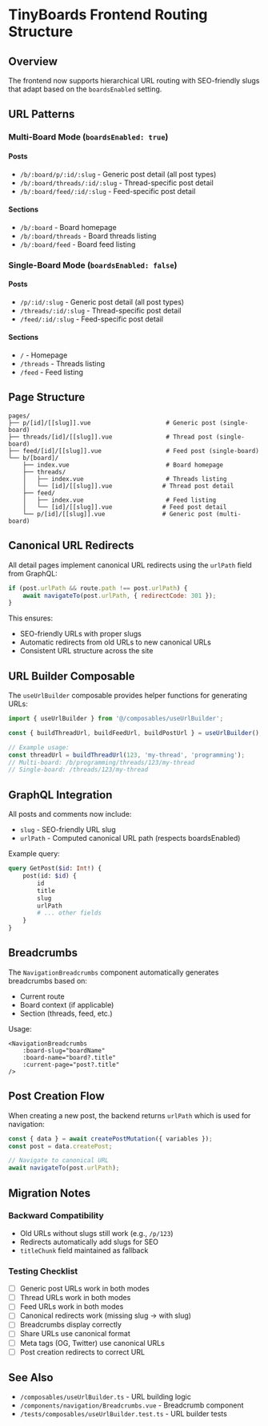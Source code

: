 # TinyBoards Frontend Routing Structure

## Overview

The frontend now supports hierarchical URL routing with SEO-friendly slugs that adapt based on the `boardsEnabled` setting.

## URL Patterns

### Multi-Board Mode (`boardsEnabled: true`)

#### Posts
- `/b/:board/p/:id/:slug` - Generic post detail (all post types)
- `/b/:board/threads/:id/:slug` - Thread-specific post detail
- `/b/:board/feed/:id/:slug` - Feed-specific post detail

#### Sections
- `/b/:board` - Board homepage
- `/b/:board/threads` - Board threads listing
- `/b/:board/feed` - Board feed listing

### Single-Board Mode (`boardsEnabled: false`)

#### Posts
- `/p/:id/:slug` - Generic post detail (all post types)
- `/threads/:id/:slug` - Thread-specific post detail
- `/feed/:id/:slug` - Feed-specific post detail

#### Sections
- `/` - Homepage
- `/threads` - Threads listing
- `/feed` - Feed listing

## Page Structure

```
pages/
├── p/[id]/[[slug]].vue                     # Generic post (single-board)
├── threads/[id]/[[slug]].vue               # Thread post (single-board)
├── feed/[id]/[[slug]].vue                  # Feed post (single-board)
└── b/[board]/
    ├── index.vue                           # Board homepage
    ├── threads/
    │   ├── index.vue                       # Threads listing
    │   └── [id]/[[slug]].vue              # Thread post detail
    ├── feed/
    │   ├── index.vue                       # Feed listing
    │   └── [id]/[[slug]].vue              # Feed post detail
    └── p/[id]/[[slug]].vue                # Generic post (multi-board)
```

## Canonical URL Redirects

All detail pages implement canonical URL redirects using the `urlPath` field from GraphQL:

```javascript
if (post.urlPath && route.path !== post.urlPath) {
    await navigateTo(post.urlPath, { redirectCode: 301 });
}
```

This ensures:
- SEO-friendly URLs with proper slugs
- Automatic redirects from old URLs to new canonical URLs
- Consistent URL structure across the site

## URL Builder Composable

The `useUrlBuilder` composable provides helper functions for generating URLs:

```javascript
import { useUrlBuilder } from '@/composables/useUrlBuilder';

const { buildThreadUrl, buildFeedUrl, buildPostUrl } = useUrlBuilder();

// Example usage:
const threadUrl = buildThreadUrl(123, 'my-thread', 'programming');
// Multi-board: /b/programming/threads/123/my-thread
// Single-board: /threads/123/my-thread
```

## GraphQL Integration

All posts and comments now include:
- `slug` - SEO-friendly URL slug
- `urlPath` - Computed canonical URL path (respects boardsEnabled)

Example query:
```graphql
query GetPost($id: Int!) {
    post(id: $id) {
        id
        title
        slug
        urlPath
        # ... other fields
    }
}
```

## Breadcrumbs

The `NavigationBreadcrumbs` component automatically generates breadcrumbs based on:
- Current route
- Board context (if applicable)
- Section (threads, feed, etc.)

Usage:
```vue
<NavigationBreadcrumbs
    :board-slug="boardName"
    :board-name="board?.title"
    :current-page="post?.title"
/>
```

## Post Creation Flow

When creating a new post, the backend returns `urlPath` which is used for navigation:

```javascript
const { data } = await createPostMutation({ variables });
const post = data.createPost;

// Navigate to canonical URL
await navigateTo(post.urlPath);
```

## Migration Notes

### Backward Compatibility

- Old URLs without slugs still work (e.g., `/p/123`)
- Redirects automatically add slugs for SEO
- `titleChunk` field maintained as fallback

### Testing Checklist

- [ ] Generic post URLs work in both modes
- [ ] Thread URLs work in both modes
- [ ] Feed URLs work in both modes
- [ ] Canonical redirects work (missing slug → with slug)
- [ ] Breadcrumbs display correctly
- [ ] Share URLs use canonical format
- [ ] Meta tags (OG, Twitter) use canonical URLs
- [ ] Post creation redirects to correct URL

## See Also

- `/composables/useUrlBuilder.ts` - URL building logic
- `/components/navigation/Breadcrumbs.vue` - Breadcrumb component
- `/tests/composables/useUrlBuilder.test.ts` - URL builder tests
